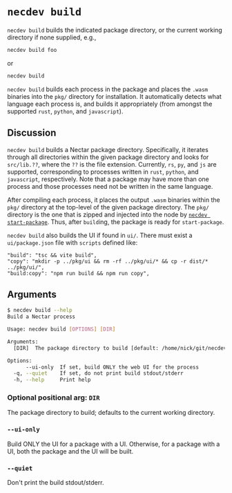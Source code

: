# `necdev build`

`necdev build` builds the indicated package directory, or the current working directory if none supplied, e.g.,

```bash
necdev build foo
```

or

```bash
necdev build
```

`necdev build` builds each process in the package and places the `.wasm` binaries into the `pkg/` directory for installation.
It automatically detects what language each process is, and builds it appropriately (from amongst the supported `rust`, `python`, and `javascript`).

## Discussion

`necdev build` builds a Nectar package directory.
Specifically, it iterates through all directories within the given package directory and looks for `src/lib.??`, where the `??` is the file extension.
Currently, `rs`, `py`, and `js` are supported, corresponding to processes written in `rust`, `python`, and `javascript`, respectively.
Note that a package may have more than one process and those processes need not be written in the same language.

After compiling each process, it places the output `.wasm` binaries within the `pkg/` directory at the top-level of the given package directory.
The `pkg/` directory is the one that is zipped and injected into the node by [`necdev start-package`](./start-package.md).
Thus, after `build`ing, the package is ready for `start-package`.

`necdev build` also builds the UI if found in `ui/`.
There must exist a `ui/package.json` file with `scripts` defined like:
```
"build": "tsc && vite build",
"copy": "mkdir -p ../pkg/ui && rm -rf ../pkg/ui/* && cp -r dist/* ../pkg/ui/",
"build:copy": "npm run build && npm run copy",
```

## Arguments

```bash
$ necdev build --help
Build a Nectar process

Usage: necdev build [OPTIONS] [DIR]

Arguments:
  [DIR]  The package directory to build [default: /home/nick/git/necdev]

Options:
      --ui-only  If set, build ONLY the web UI for the process
  -q, --quiet    If set, do not print build stdout/stderr
  -h, --help     Print help

```

### Optional positional arg: `DIR`

The package directory to build; defaults to the current working directory.

### `--ui-only`

Build ONLY the UI for a package with a UI.
Otherwise, for a package with a UI, both the package and the UI will be built.

### `--quiet`

Don't print the build stdout/stderr.
